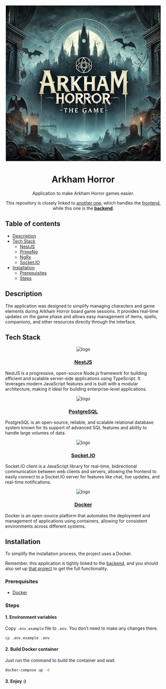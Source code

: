 <p align="center">
  <img src="https://raw.githubusercontent.com/Xapixowy/arkham-horror-backend/refs/heads/main/public/assets/images/email/banner.webp" alt="logo" width="500"/>
</p>

<h1 align="center">Arkham Horror</h1>

<p align="center">Application to make Arkham Horror games easier.</p>
<p align="center">This repository is closely linked to <a href="https://github.com/Xapixowy/arkham-horror-frontend">another one</a>, which handles the <a href="https://github.com/Xapixowy/arkham-horror-frontend">frontend</a>, while this one is the <b><u>backend</b></u>.</p>

<h2>Table of contents</h2>
<ul>
  <li><a href="#description">Description</a></li>
  <li><a href="#tech-stack">Tech Stack</a>
    <ul>
      <li><a href="#nestjs">NestJS</a></li>
      <li><a href="#priemng">PrimeNg</a></li>
      <li><a href="#ngrx">NgRx</a></li>
      <li><a href="#socketio">Socket.IO</a></li>
    </ul>
  </li>
  <li><a href="#installation">Installation</a>
    <ul>
      <li><a href="#prerequisites">Prerequisites</a></li>
      <li><a href="#steps">Steps</a></li>
    </ul>
  </li>
</ul>

<h2 id="description">Description</h2>
<p>The application was designed to simplify managing characters and game elements during Arkham Horror board game sessions. It provides real-time updates on the game phase and allows easy management of items, spells, companions, and other resources directly through the interface.</p>

<h2 id="tech-stack">Tech Stack</h2>
<p align="center">
  <img src="https://nestjs.com/logo-small-gradient.d792062c.svg" alt="logo" width="130"/>
</p>
<h3 align="center" id="nestjs"><a href="https://nestjs.com/">NestJS</a></h3>
<p>NestJS is a progressive, open-source Node.js framework for building efficient and scalable server-side applications using TypeScript. It leverages modern JavaScript features and is built with a modular architecture, making it ideal for building enterprise-level applications.</p>

<p align="center">
  <img src="https://www.postgresql.org/media/img/about/press/elephant.png" alt="logo" width="100"/>
</p>
<h3 align="center" id="postgresql"><a href="https://www.postgresql.org/">PostgreSQL</a></h3>
<p>PostgreSQL is an open-source, reliable, and scalable relational database system known for its support of advanced SQL features and ability to handle large volumes of data.</p>

<p align="center">
  <picture>
  <source media="(prefers-color-scheme: dark)" srcset="https://socket.io/images/logo-dark.svg">
  <img src="https://socket.io/images/logo.svg" alt="logo" width="100"/>
  </picture>
</p>
<h3 align="center" id="socketio"><a href="https://socket.io">Socket.IO</a></h3>
<p>Socket.IO client is a JavaScript library for real-time, bidirectional communication between web clients and servers, allowing the frontend to easily connect to a Socket.IO server for features like chat, live updates, and real-time notifications.</p>

<p align="center">
  <img src="https://logos-world.net/wp-content/uploads/2021/02/Docker-Logo-700x394.png" alt="logo" width="200"/>
</p>
<h3 align="center" id="docker"><a href="https://www.docker.com/">Docker</a></h3>
<p>Docker is an open-source platform that automates the deployment and management of applications using containers, allowing for consistent environments across different systems.</p>

<h2 id="installation">Installation</h2>
<p>To simplify the installation process, the project uses a Docker.</p>
<p>Remember, this application is tightly linked to the <a href="https://github.com/Xapixowy/arkham-horror-backend">backend</a>, and you should also set up <a href="https://github.com/Xapixowy/arkham-horror-backend">that project</a> to get the full functionality.</p>

<h3 id="prerequisites">Prerequisites</h3>
<ul>
  <li><a href="https://www.docker.com/">Docker</a></li>
</ul>

<h3 id="steps">Steps</h3>
<h4>1. Environment variables</h4>

Copy `.env.example` file to `.env`. You don't need to make any changes there.
```bash
cp .env.example .env
```
<h4>2. Build Docker container</h4>

Just run the command to build the container and wait.
```bash
docker-compose up -d
```

<h4>3. Enjoy :)</h4>
